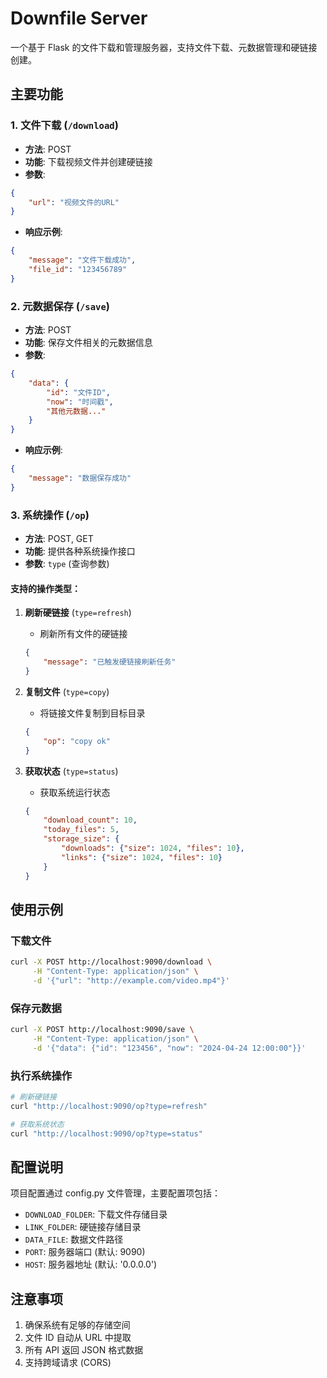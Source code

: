 # Downfile Server

一个基于 Flask 的文件下载和管理服务器，支持文件下载、元数据管理和硬链接创建。

## 主要功能

### 1. 文件下载 (`/download`)
- **方法**: POST
- **功能**: 下载视频文件并创建硬链接
- **参数**: 
```json
{
    "url": "视频文件的URL"
}
```
- **响应示例**:
```json
{
    "message": "文件下载成功",
    "file_id": "123456789"
}
```

### 2. 元数据保存 (`/save`)
- **方法**: POST
- **功能**: 保存文件相关的元数据信息
- **参数**:
```json
{
    "data": {
        "id": "文件ID",
        "now": "时间戳",
        "其他元数据..."
    }
}
```
- **响应示例**:
```json
{
    "message": "数据保存成功"
}
```

### 3. 系统操作 (`/op`)
- **方法**: POST, GET
- **功能**: 提供各种系统操作接口
- **参数**: `type` (查询参数)

#### 支持的操作类型：

1. **刷新硬链接** (`type=refresh`)
   - 刷新所有文件的硬链接
   ```json
   {
       "message": "已触发硬链接刷新任务"
   }
   ```

2. **复制文件** (`type=copy`)
   - 将链接文件复制到目标目录
   ```json
   {
       "op": "copy ok"
   }
   ```

3. **获取状态** (`type=status`)
   - 获取系统运行状态
   ```json
   {
       "download_count": 10,
       "today_files": 5,
       "storage_size": {
           "downloads": {"size": 1024, "files": 10},
           "links": {"size": 1024, "files": 10}
       }
   }
   ```

## 使用示例

### 下载文件
```bash
curl -X POST http://localhost:9090/download \
     -H "Content-Type: application/json" \
     -d '{"url": "http://example.com/video.mp4"}'
```

### 保存元数据
```bash
curl -X POST http://localhost:9090/save \
     -H "Content-Type: application/json" \
     -d '{"data": {"id": "123456", "now": "2024-04-24 12:00:00"}}'
```

### 执行系统操作
```bash
# 刷新硬链接
curl "http://localhost:9090/op?type=refresh"

# 获取系统状态
curl "http://localhost:9090/op?type=status"
```

## 配置说明

项目配置通过 config.py 文件管理，主要配置项包括：

- `DOWNLOAD_FOLDER`: 下载文件存储目录
- `LINK_FOLDER`: 硬链接存储目录
- `DATA_FILE`: 数据文件路径
- `PORT`: 服务器端口 (默认: 9090)
- `HOST`: 服务器地址 (默认: '0.0.0.0')

## 注意事项

1. 确保系统有足够的存储空间
2. 文件 ID 自动从 URL 中提取
3. 所有 API 返回 JSON 格式数据
4. 支持跨域请求 (CORS)
